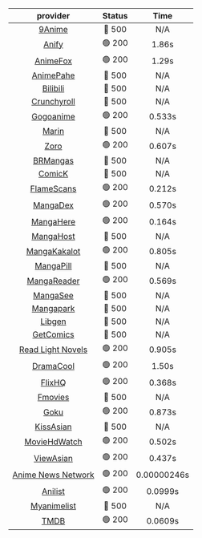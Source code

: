 | **provider** | **Status** | **Time** |
|:--------:|:------:|:----:|
| [9Anime](https://9anime.pl) | 🔴 500 | N/A |
|  [Anify](https://api.anify.tv)  | 🟢 200 | 1.86s |
|  [AnimeFox](https://animefox.tv)  | 🟢 200 | 1.29s |
| [AnimePahe](https://animepahe.com) | 🔴 500 | N/A |
| [Bilibili](https://bilibili.tv) | 🔴 500 | N/A |
| [Crunchyroll](https://cronchy.consumet.stream) | 🔴 500 | N/A |
|  [Gogoanime](https://gogoanime3.net)  | 🟢 200 | 0.533s |
| [Marin](https://marin.moe) | 🔴 500 | N/A |
|  [Zoro](https://aniwatch.to)  | 🟢 200 | 0.607s |
| [BRMangas](https://www.brmangas.net) | 🔴 500 | N/A |
| [ComicK](https://comick.app) | 🔴 500 | N/A |
|  [FlameScans](https://flamescans.org/)  | 🟢 200 | 0.212s |
|  [MangaDex](https://mangadex.org)  | 🟢 200 | 0.570s |
|  [MangaHere](http://www.mangahere.cc)  | 🟢 200 | 0.164s |
| [MangaHost](https://mangahosted.com) | 🔴 500 | N/A |
|  [MangaKakalot](https://mangakakalot.com)  | 🟢 200 | 0.805s |
| [MangaPill](https://mangapill.com) | 🔴 500 | N/A |
|  [MangaReader](https://mangareader.to)  | 🟢 200 | 0.569s |
| [MangaSee](https://mangasee123.com) | 🔴 500 | N/A |
| [Mangapark](https://v2.mangapark.net) | 🔴 500 | N/A |
| [Libgen](http://libgen) | 🔴 500 | N/A |
| [GetComics](https://getcomics.info/) | 🔴 500 | N/A |
|  [Read Light Novels](https://readlightnovels.net)  | 🟢 200 | 0.905s |
|  [DramaCool](https://dramacool.hr)  | 🟢 200 | 1.50s |
|  [FlixHQ](https://flixhq.to)  | 🟢 200 | 0.368s |
| [Fmovies](https://fmovies.to) | 🔴 500 | N/A |
|  [Goku](https://goku.sx)  | 🟢 200 | 0.873s |
| [KissAsian](https://kissasian.mx) | 🔴 500 | N/A |
|  [MovieHdWatch](https://movieshd.watch)  | 🟢 200 | 0.502s |
|  [ViewAsian](https://viewasian.co)  | 🟢 200 | 0.437s |
|  [Anime News Network](https://www.animenewsnetwork.com)  | 🟢 200 | 0.00000246s |
|  [Anilist](https://anilist.co)  | 🟢 200 | 0.0999s |
| [Myanimelist](https://myanimelist.net/) | 🔴 500 | N/A |
|  [TMDB](https://www.themoviedb.org)  | 🟢 200 | 0.0609s |
